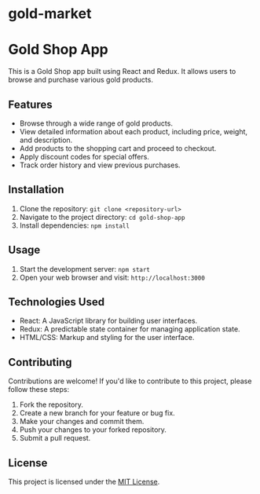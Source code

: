 # gold-market

# Gold Shop App

This is a Gold Shop app built using React and Redux. It allows users to browse and purchase various gold products.

## Features

- Browse through a wide range of gold products.
- View detailed information about each product, including price, weight, and description.
- Add products to the shopping cart and proceed to checkout.
- Apply discount codes for special offers.
- Track order history and view previous purchases.

## Installation

1. Clone the repository: `git clone <repository-url>`
2. Navigate to the project directory: `cd gold-shop-app`
3. Install dependencies: `npm install`

## Usage

1. Start the development server: `npm start`
2. Open your web browser and visit: `http://localhost:3000`

## Technologies Used

- React: A JavaScript library for building user interfaces.
- Redux: A predictable state container for managing application state.
- HTML/CSS: Markup and styling for the user interface.

## Contributing

Contributions are welcome! If you'd like to contribute to this project, please follow these steps:

1. Fork the repository.
2. Create a new branch for your feature or bug fix.
3. Make your changes and commit them.
4. Push your changes to your forked repository.
5. Submit a pull request.

## License

This project is licensed under the [MIT License](LICENSE).

